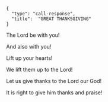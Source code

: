 ```
{
  "type": "call-response",
  "title":  "GREAT THANKSGIVING"
}
```

The Lord be with you!

And also with you!

Lift up your hearts!

We lift them up to the Lord!

Let us give thanks to the Lord our God!

It is right to give him thanks and praise!
